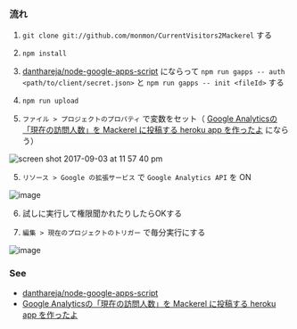### 流れ

1. `git clone git://github.com/monmon/CurrentVisitors2Mackerel` する

2. `npm install`

2. [danthareja/node-google-apps-script](https://github.com/danthareja/node-google-apps-script) にならって `npm run gapps -- auth <path/to/client/secret.json>` と `npm run gapps -- init <fileId>` する

3. `npm run upload`

4. `ファイル > プロジェクトのプロパティ` で変数をセット（ [Google Analyticsの「現在の訪問人数」を Mackerel に投稿する heroku app を作ったよ](http://blog.a-know.me/entry/2016/09/19/162242) にならう）

![screen shot 2017-09-03 at 11 57 40 pm](https://user-images.githubusercontent.com/10237/30004150-b8591f96-9104-11e7-9ad0-33cfcc9a41b9.png)

5. `リソース > Google の拡張サービス` で `Google Analytics API` を ON

![image](https://user-images.githubusercontent.com/10237/30004104-04622f1e-9104-11e7-8f86-89e51029d195.png)

6. 試しに実行して権限聞かれたりしたらOKする

7. `編集 > 現在のプロジェクトのトリガー` で毎分実行にする

![image](https://user-images.githubusercontent.com/10237/30004174-4dc905d2-9105-11e7-87e9-f61ab27f50f3.png)

### See

* [danthareja/node-google-apps-script](https://github.com/danthareja/node-google-apps-script)
* [Google Analyticsの「現在の訪問人数」を Mackerel に投稿する heroku app を作ったよ](http://blog.a-know.me/entry/2016/09/19/162242)
